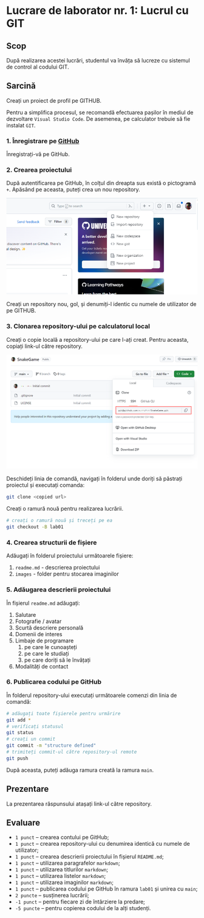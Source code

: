 # Lucrare de laborator nr. 1: Lucrul cu GIT

## Scop

După realizarea acestei lucrări, studentul va învăța să lucreze cu sistemul de control al codului GIT.

## Sarcină

Creați un proiect de profil pe GITHUB.

Pentru a simplifica procesul, se recomandă efectuarea pașilor în mediul de dezvoltare `Visual Studio Code`. De asemenea, pe calculator trebuie să fie instalat `GIT`.

### 1. Înregistrare pe [GitHub](https://github.com/)

Înregistrați-vă pe GitHub.

### 2. Crearea proiectului

După autentificarea pe GitHub, în colțul din dreapta sus există o pictogramă `+`. Apăsând pe aceasta, puteți crea un nou repository.

![new repo](./images/image01.png)

Creați un repository nou, gol, și denumiți-l identic cu numele de utilizator de pe GITHUB.

### 3. Clonarea repository-ului pe calculatorul local

Creați o copie locală a repository-ului pe care l-ați creat. Pentru aceasta, copiați link-ul către repository.

![repo ref](./images/image02.png)

Deschideți linia de comandă, navigați în folderul unde doriți să păstrați proiectul și executați comanda:

```bash
git clone <copied url>
```

Creați o ramură nouă pentru realizarea lucrării.

```bash
# creați o ramură nouă și treceți pe ea
git checkout -B lab01
```

### 4. Crearea structurii de fișiere

Adăugați în folderul proiectului următoarele fișiere:

1. `readme.md` - descrierea proiectului
2. `images` - folder pentru stocarea imaginilor

### 5. Adăugarea descrierii proiectului

În fișierul `readme.md` adăugați:

1. Salutare
2. Fotografie / avatar
3. Scurtă descriere personală
4. Domenii de interes
5. Limbaje de programare
   1. pe care le cunoașteți
   2. pe care le studiați
   3. pe care doriți să le învățați
6. Modalități de contact

### 6. Publicarea codului pe GitHub

În folderul repository-ului executați următoarele comenzi din linia de comandă:

```bash
# adăugați toate fișierele pentru urmărire
git add *
# verificați statusul
git status
# creați un commit
git commit -m "structure defined"
# trimiteți commit-ul către repository-ul remote
git push
```

După aceasta, puteți adăuga ramura creată la ramura `main`.

## Prezentare

La prezentarea răspunsului atașați link-ul către repository.

## Evaluare

- `1 punct` – crearea contului pe GitHub;
- `1 punct` – crearea repository-ului cu denumirea identică cu numele de utilizator;
- `1 punct` – crearea descrierii proiectului în fișierul `README.md`;
- `1 punct` – utilizarea paragrafelor `markdown`;
- `1 punct` – utilizarea titlurilor `markdown`;
- `1 punct` – utilizarea listelor `markdown`;
- `1 punct` – utilizarea imaginilor `markdown`;
- `1 punct` – publicarea codului pe GitHub în ramura `lab01` și unirea cu `main`;
- `2 puncte` – susținerea lucrării;
- `-1 punct` – pentru fiecare zi de întârziere la predare;
- `-5 puncte` – pentru copierea codului de la alți studenți.
